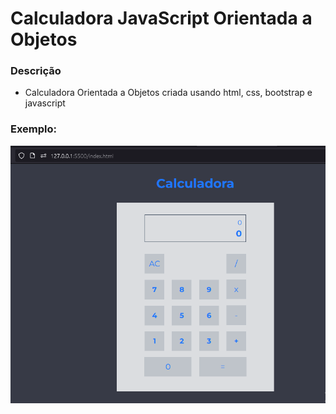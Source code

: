 # Calculadora JavaScript Orientada a Objetos

### Descrição

- Calculadora Orientada a Objetos criada usando html, css, bootstrap e javascript

### Exemplo:

<p><img src="exemplo.jpg"></p>
